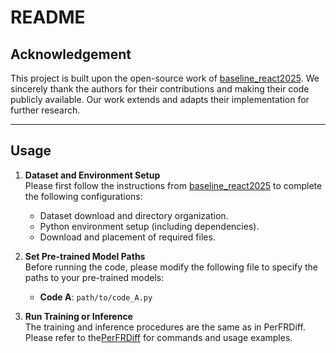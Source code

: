 # README

## Acknowledgement

This project is built upon the open-source work of [baseline_react2025](https://github.com/reactmultimodalchallenge/baseline_react2025). We sincerely thank the authors for their contributions and making their code publicly available. Our work extends and adapts their implementation for further research.

---

## Usage

1. **Dataset and Environment Setup**  
   Please first follow the instructions from [baseline_react2025](https://github.com/reactmultimodalchallenge/baseline_react2025) to complete the following configurations:
   - Dataset download and directory organization.
   - Python environment setup (including dependencies).
   - Download and placement of required files.

2. **Set Pre-trained Model Paths**  
   Before running the code, please modify the following file to specify the paths to your pre-trained models:
   - **Code A**: `path/to/code_A.py`  

3. **Run Training or Inference**  
  The training and inference procedures are the same as in PerFRDiff. Please refer to the[PerFRDiff](https://github.com/reactmultimodalchallenge/baseline_react2025) for commands and usage examples.
